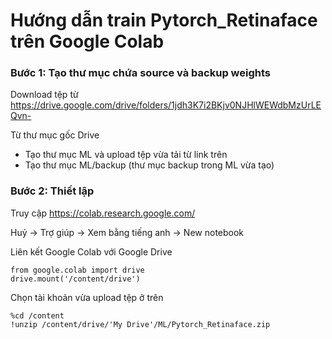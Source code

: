 # Hướng dẫn train Pytorch_Retinaface trên Google Colab
### Bước 1: Tạo thư mục chứa source và backup weights
Download tệp từ https://drive.google.com/drive/folders/1jdh3K7i2BKjv0NJHlWEWdbMzUrLEQvn-

Từ thư mục gốc Drive
* Tạo thư mục ML và upload tệp vừa tải từ link trên
* Tạo thư mục ML/backup (thư mục backup trong ML vừa tạo)
### Bước 2: Thiết lập
Truy cập https://colab.research.google.com/

Huỷ -> Trợ giúp -> Xem bằng tiếng anh -> New notebook

Liên kết Google Colab với Google Drive
```
from google.colab import drive
drive.mount('/content/drive')
```

Chọn tài khoản vừa upload tệp ở trên

```
%cd /content
!unzip /content/drive/'My Drive'/ML/Pytorch_Retinaface.zip
```



